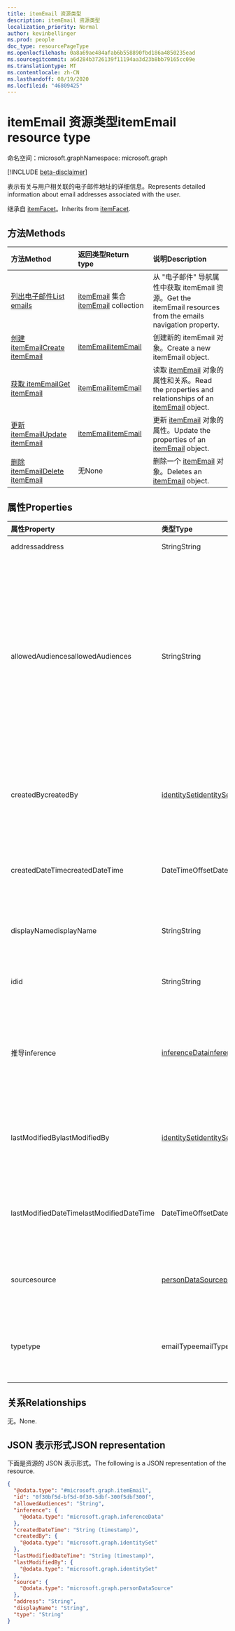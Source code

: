 ```yaml
---
title: itemEmail 资源类型
description: itemEmail 资源类型
localization_priority: Normal
author: kevinbellinger
ms.prod: people
doc_type: resourcePageType
ms.openlocfilehash: 0a8a69ae484afab6b558890fbd186a4850235ead
ms.sourcegitcommit: a6d284b3726139f11194aa3d23b8bb79165cc09e
ms.translationtype: MT
ms.contentlocale: zh-CN
ms.lasthandoff: 08/19/2020
ms.locfileid: "46809425"
---
```

# <a name="itememail-resource-type"></a><span data-ttu-id="0e0ed-103">itemEmail 资源类型</span><span class="sxs-lookup"><span data-stu-id="0e0ed-103">itemEmail resource type</span></span>

<span data-ttu-id="0e0ed-104">命名空间：microsoft.graph</span><span class="sxs-lookup"><span data-stu-id="0e0ed-104">Namespace: microsoft.graph</span></span>

[!INCLUDE [beta-disclaimer](../../includes/beta-disclaimer.md)]

<span data-ttu-id="0e0ed-105">表示有关与用户相关联的电子邮件地址的详细信息。</span><span class="sxs-lookup"><span data-stu-id="0e0ed-105">Represents detailed information about email addresses associated with the user.</span></span>

<span data-ttu-id="0e0ed-106">继承自 [itemFacet](../resources/itemfacet.md)。</span><span class="sxs-lookup"><span data-stu-id="0e0ed-106">Inherits from [itemFacet](../resources/itemfacet.md).</span></span>

## <a name="methods"></a><span data-ttu-id="0e0ed-107">方法</span><span class="sxs-lookup"><span data-stu-id="0e0ed-107">Methods</span></span>
|<span data-ttu-id="0e0ed-108">方法</span><span class="sxs-lookup"><span data-stu-id="0e0ed-108">Method</span></span>|<span data-ttu-id="0e0ed-109">返回类型</span><span class="sxs-lookup"><span data-stu-id="0e0ed-109">Return type</span></span>|<span data-ttu-id="0e0ed-110">说明</span><span class="sxs-lookup"><span data-stu-id="0e0ed-110">Description</span></span>|
|:---|:---|:---|
|[<span data-ttu-id="0e0ed-111">列出电子邮件</span><span class="sxs-lookup"><span data-stu-id="0e0ed-111">List emails</span></span>](../api/profile-list-emails.md)|<span data-ttu-id="0e0ed-112">[itemEmail](../resources/itememail.md) 集合</span><span class="sxs-lookup"><span data-stu-id="0e0ed-112">[itemEmail](../resources/itememail.md) collection</span></span>|<span data-ttu-id="0e0ed-113">从 "电子邮件" 导航属性中获取 itemEmail 资源。</span><span class="sxs-lookup"><span data-stu-id="0e0ed-113">Get the itemEmail resources from the emails navigation property.</span></span>|
|[<span data-ttu-id="0e0ed-114">创建 itemEmail</span><span class="sxs-lookup"><span data-stu-id="0e0ed-114">Create itemEmail</span></span>](../api/profile-post-emails.md)|[<span data-ttu-id="0e0ed-115">itemEmail</span><span class="sxs-lookup"><span data-stu-id="0e0ed-115">itemEmail</span></span>](../resources/itememail.md)|<span data-ttu-id="0e0ed-116">创建新的 itemEmail 对象。</span><span class="sxs-lookup"><span data-stu-id="0e0ed-116">Create a new itemEmail object.</span></span>|
|[<span data-ttu-id="0e0ed-117">获取 itemEmail</span><span class="sxs-lookup"><span data-stu-id="0e0ed-117">Get itemEmail</span></span>](../api/itememail-get.md)|[<span data-ttu-id="0e0ed-118">itemEmail</span><span class="sxs-lookup"><span data-stu-id="0e0ed-118">itemEmail</span></span>](../resources/itememail.md)|<span data-ttu-id="0e0ed-119">读取 [itemEmail](../resources/itememail.md) 对象的属性和关系。</span><span class="sxs-lookup"><span data-stu-id="0e0ed-119">Read the properties and relationships of an [itemEmail](../resources/itememail.md) object.</span></span>|
|[<span data-ttu-id="0e0ed-120">更新 itemEmail</span><span class="sxs-lookup"><span data-stu-id="0e0ed-120">Update itemEmail</span></span>](../api/itememail-update.md)|[<span data-ttu-id="0e0ed-121">itemEmail</span><span class="sxs-lookup"><span data-stu-id="0e0ed-121">itemEmail</span></span>](../resources/itememail.md)|<span data-ttu-id="0e0ed-122">更新 [itemEmail](../resources/itememail.md) 对象的属性。</span><span class="sxs-lookup"><span data-stu-id="0e0ed-122">Update the properties of an [itemEmail](../resources/itememail.md) object.</span></span>|
|[<span data-ttu-id="0e0ed-123">删除 itemEmail</span><span class="sxs-lookup"><span data-stu-id="0e0ed-123">Delete itemEmail</span></span>](../api/itememail-delete.md)|<span data-ttu-id="0e0ed-124">无</span><span class="sxs-lookup"><span data-stu-id="0e0ed-124">None</span></span>|<span data-ttu-id="0e0ed-125">删除一个 [itemEmail](../resources/itememail.md) 对象。</span><span class="sxs-lookup"><span data-stu-id="0e0ed-125">Deletes an [itemEmail](../resources/itememail.md) object.</span></span>|

## <a name="properties"></a><span data-ttu-id="0e0ed-126">属性</span><span class="sxs-lookup"><span data-stu-id="0e0ed-126">Properties</span></span>
|<span data-ttu-id="0e0ed-127">属性</span><span class="sxs-lookup"><span data-stu-id="0e0ed-127">Property</span></span>|<span data-ttu-id="0e0ed-128">类型</span><span class="sxs-lookup"><span data-stu-id="0e0ed-128">Type</span></span>|<span data-ttu-id="0e0ed-129">说明</span><span class="sxs-lookup"><span data-stu-id="0e0ed-129">Description</span></span>|
|:---|:---|:---|
|<span data-ttu-id="0e0ed-130">address</span><span class="sxs-lookup"><span data-stu-id="0e0ed-130">address</span></span>|<span data-ttu-id="0e0ed-131">String</span><span class="sxs-lookup"><span data-stu-id="0e0ed-131">String</span></span>|<span data-ttu-id="0e0ed-132">电子邮件地址本身。</span><span class="sxs-lookup"><span data-stu-id="0e0ed-132">The email address itself.</span></span>|
|<span data-ttu-id="0e0ed-133">allowedAudiences</span><span class="sxs-lookup"><span data-stu-id="0e0ed-133">allowedAudiences</span></span>|<span data-ttu-id="0e0ed-134">String</span><span class="sxs-lookup"><span data-stu-id="0e0ed-134">String</span></span>|<span data-ttu-id="0e0ed-135">能够查看实体中包含的值的访问群体。</span><span class="sxs-lookup"><span data-stu-id="0e0ed-135">The audiences that are able to see the values contained within the entity.</span></span> <span data-ttu-id="0e0ed-136">继承自 [itemFacet](../resources/itemfacet.md)。</span><span class="sxs-lookup"><span data-stu-id="0e0ed-136">Inherited from [itemFacet](../resources/itemfacet.md).</span></span> <span data-ttu-id="0e0ed-137">可取值为：`me`、`family`、`contacts`、`groupMembers`、`organization`、`federatedOrganizations`、`everyone`、`unknownFutureValue`。</span><span class="sxs-lookup"><span data-stu-id="0e0ed-137">Possible values are: `me`, `family`, `contacts`, `groupMembers`, `organization`, `federatedOrganizations`, `everyone`, `unknownFutureValue`.</span></span>|
|<span data-ttu-id="0e0ed-138">createdBy</span><span class="sxs-lookup"><span data-stu-id="0e0ed-138">createdBy</span></span>|[<span data-ttu-id="0e0ed-139">identitySet</span><span class="sxs-lookup"><span data-stu-id="0e0ed-139">identitySet</span></span>](../resources/identityset.md)|<span data-ttu-id="0e0ed-140">提供创建实体的用户和/或应用程序的标识符。</span><span class="sxs-lookup"><span data-stu-id="0e0ed-140">Provides the identifier of the user and/or application that created the entity.</span></span> <span data-ttu-id="0e0ed-141">继承自 [itemFacet](../resources/itemfacet.md)。</span><span class="sxs-lookup"><span data-stu-id="0e0ed-141">Inherited from [itemFacet](../resources/itemfacet.md).</span></span>|
|<span data-ttu-id="0e0ed-142">createdDateTime</span><span class="sxs-lookup"><span data-stu-id="0e0ed-142">createdDateTime</span></span>|<span data-ttu-id="0e0ed-143">DateTimeOffset</span><span class="sxs-lookup"><span data-stu-id="0e0ed-143">DateTimeOffset</span></span>|<span data-ttu-id="0e0ed-144">为创建实体时提供 dateTimeOffset。</span><span class="sxs-lookup"><span data-stu-id="0e0ed-144">Provides the dateTimeOffset for when the entity was created.</span></span> <span data-ttu-id="0e0ed-145">继承自 [itemFacet](../resources/itemfacet.md)。</span><span class="sxs-lookup"><span data-stu-id="0e0ed-145">Inherited from [itemFacet](../resources/itemfacet.md).</span></span>|
|<span data-ttu-id="0e0ed-146">displayName</span><span class="sxs-lookup"><span data-stu-id="0e0ed-146">displayName</span></span>|<span data-ttu-id="0e0ed-147">String</span><span class="sxs-lookup"><span data-stu-id="0e0ed-147">String</span></span>|<span data-ttu-id="0e0ed-148">用户与特定电子邮件地址相关联的名称或标签。</span><span class="sxs-lookup"><span data-stu-id="0e0ed-148">The name or label a user has associated with a particular email address.</span></span>|
|<span data-ttu-id="0e0ed-149">id</span><span class="sxs-lookup"><span data-stu-id="0e0ed-149">id</span></span>|<span data-ttu-id="0e0ed-150">String</span><span class="sxs-lookup"><span data-stu-id="0e0ed-150">String</span></span>|<span data-ttu-id="0e0ed-151">用于单独寻址实体的标识符。</span><span class="sxs-lookup"><span data-stu-id="0e0ed-151">Identifier used for individually addressing the entity.</span></span> <span data-ttu-id="0e0ed-152">继承自 [entity](../resources/entity.md)</span><span class="sxs-lookup"><span data-stu-id="0e0ed-152">Inherited from [entity](../resources/entity.md)</span></span>|
|<span data-ttu-id="0e0ed-153">推导</span><span class="sxs-lookup"><span data-stu-id="0e0ed-153">inference</span></span>|[<span data-ttu-id="0e0ed-154">inferenceData</span><span class="sxs-lookup"><span data-stu-id="0e0ed-154">inferenceData</span></span>](../resources/inferencedata.md)|<span data-ttu-id="0e0ed-155">如果实体是由创建或修改应用程序推断的，则包含推理详细信息。</span><span class="sxs-lookup"><span data-stu-id="0e0ed-155">Contains inference detail if the entity is inferred by the creating or modifying application.</span></span> <span data-ttu-id="0e0ed-156">继承自 [itemFacet](../resources/itemfacet.md)。</span><span class="sxs-lookup"><span data-stu-id="0e0ed-156">Inherited from [itemFacet](../resources/itemfacet.md).</span></span>|
|<span data-ttu-id="0e0ed-157">lastModifiedBy</span><span class="sxs-lookup"><span data-stu-id="0e0ed-157">lastModifiedBy</span></span>|[<span data-ttu-id="0e0ed-158">identitySet</span><span class="sxs-lookup"><span data-stu-id="0e0ed-158">identitySet</span></span>](../resources/identityset.md)|<span data-ttu-id="0e0ed-159">提供上次修改实体的用户和/或应用程序的标识符。</span><span class="sxs-lookup"><span data-stu-id="0e0ed-159">Provides the identifier of the user and/or application that last modified the entity.</span></span> <span data-ttu-id="0e0ed-160">继承自 [itemFacet](../resources/itemfacet.md)。</span><span class="sxs-lookup"><span data-stu-id="0e0ed-160">Inherited from [itemFacet](../resources/itemfacet.md).</span></span>|
|<span data-ttu-id="0e0ed-161">lastModifiedDateTime</span><span class="sxs-lookup"><span data-stu-id="0e0ed-161">lastModifiedDateTime</span></span>|<span data-ttu-id="0e0ed-162">DateTimeOffset</span><span class="sxs-lookup"><span data-stu-id="0e0ed-162">DateTimeOffset</span></span>|<span data-ttu-id="0e0ed-163">为创建实体时提供 dateTimeOffset。</span><span class="sxs-lookup"><span data-stu-id="0e0ed-163">Provides the dateTimeOffset for when the entity was created.</span></span> <span data-ttu-id="0e0ed-164">继承自 [itemFacet](../resources/itemfacet.md)。</span><span class="sxs-lookup"><span data-stu-id="0e0ed-164">Inherited from [itemFacet](../resources/itemfacet.md).</span></span>|
|<span data-ttu-id="0e0ed-165">source</span><span class="sxs-lookup"><span data-stu-id="0e0ed-165">source</span></span>|[<span data-ttu-id="0e0ed-166">personDataSource</span><span class="sxs-lookup"><span data-stu-id="0e0ed-166">personDataSource</span></span>](../resources/persondatasource.md)|<span data-ttu-id="0e0ed-167">值的来源，如果从另一个服务同步。</span><span class="sxs-lookup"><span data-stu-id="0e0ed-167">Where the values originated if synced from another service.</span></span> <span data-ttu-id="0e0ed-168">继承自 [itemFacet](../resources/itemfacet.md)。</span><span class="sxs-lookup"><span data-stu-id="0e0ed-168">Inherited from [itemFacet](../resources/itemfacet.md).</span></span>|
|<span data-ttu-id="0e0ed-169">type</span><span class="sxs-lookup"><span data-stu-id="0e0ed-169">type</span></span>|<span data-ttu-id="0e0ed-170">emailType</span><span class="sxs-lookup"><span data-stu-id="0e0ed-170">emailType</span></span>|<span data-ttu-id="0e0ed-171">电子邮件地址的类型。</span><span class="sxs-lookup"><span data-stu-id="0e0ed-171">The type of email address.</span></span> <span data-ttu-id="0e0ed-172">可取值为：`unknown`、`work`、`personal`、`main`、`other`。</span><span class="sxs-lookup"><span data-stu-id="0e0ed-172">Possible values are: `unknown`, `work`, `personal`, `main`, `other`.</span></span>|

## <a name="relationships"></a><span data-ttu-id="0e0ed-173">关系</span><span class="sxs-lookup"><span data-stu-id="0e0ed-173">Relationships</span></span>
<span data-ttu-id="0e0ed-174">无。</span><span class="sxs-lookup"><span data-stu-id="0e0ed-174">None.</span></span>

## <a name="json-representation"></a><span data-ttu-id="0e0ed-175">JSON 表示形式</span><span class="sxs-lookup"><span data-stu-id="0e0ed-175">JSON representation</span></span>
<span data-ttu-id="0e0ed-176">下面是资源的 JSON 表示形式。</span><span class="sxs-lookup"><span data-stu-id="0e0ed-176">The following is a JSON representation of the resource.</span></span>
<!-- {
  "blockType": "resource",
  "keyProperty": "id",
  "@odata.type": "microsoft.graph.itemEmail",
  "baseType": "microsoft.graph.itemFacet",
  "openType": false
}
-->
``` json
{
  "@odata.type": "#microsoft.graph.itemEmail",
  "id": "0f30bf5d-bf5d-0f30-5dbf-300f5dbf300f",
  "allowedAudiences": "String",
  "inference": {
    "@odata.type": "microsoft.graph.inferenceData"
  },
  "createdDateTime": "String (timestamp)",
  "createdBy": {
    "@odata.type": "microsoft.graph.identitySet"
  },
  "lastModifiedDateTime": "String (timestamp)",
  "lastModifiedBy": {
    "@odata.type": "microsoft.graph.identitySet"
  },
  "source": {
    "@odata.type": "microsoft.graph.personDataSource"
  },
  "address": "String",
  "displayName": "String",
  "type": "String"
}
```
